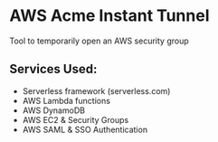 # AWS Acme Instant Tunnel

Tool to temporarily open an AWS security group

## Services Used:

- Serverless framework (serverless.com)
- AWS Lambda functions
- AWS DynamoDB
- AWS EC2 & Security Groups
- AWS SAML & SSO Authentication

